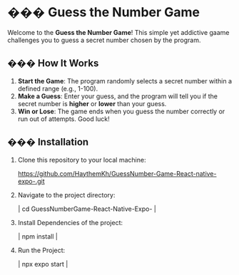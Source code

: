 # ��� Guess the Number Game

Welcome to the **Guess the Number Game**! This simple yet addictive gaame challenges you to guess a secret number chosen by the program.

## ��� How It Works

1. **Start the Game**: The program randomly selects a secret number within a defined range (e.g., 1-100).
2. **Make a Guess**: Enter your guess, and the program will tell you if the secret number is **higher** or **lower** than your guess.
3. **Win or Lose**: The game ends when you guess the number correctly or run out of attempts. Good luck!

## ��� Installation

1. Clone this repository to your local machine:

	https://github.com/HaythemKh/GuessNumber-Game-React-native-expo-.git

2. Navigate to the project directory:
 
  	| cd GuessNumberGame-React-Native-Expo- |
 
3. Install Dependencies of the project:
 
  	| npm install |

4. Run the Project:

  	| npx expo start |

